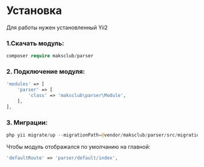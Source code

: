 # Установка

Для работы нужен установленный Yii2

### 1.Скачать модуль:
```php
composer require maksclub/parser
```

### 2. Подключение модуля:
```php
'modules' => [
    'parser' => [
        'class' => 'maksclub\parser\Module',
    ],
],
```

###  3. Миграции:
```php
php yii migrate/up --migrationPath=@vendor/maksclub/parser/src/migrations
```

Чтобы модуль отображался по умолчанию на главной:
```php
'defaultRoute' => 'parser/default/index',
```


